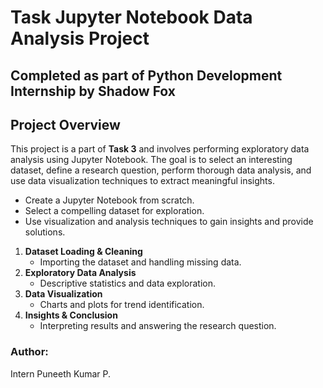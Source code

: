 # Task Jupyter Notebook Data Analysis Project 

## Completed as part of Python Development Internship by Shadow Fox

## Project Overview

This project is a part of **Task 3** and involves performing exploratory data analysis using Jupyter Notebook. The goal is to select an interesting dataset, define a research question, perform thorough data analysis, and use data visualization techniques to extract meaningful insights.

- Create a Jupyter Notebook from scratch.
- Select a compelling dataset for exploration.
- Use visualization and analysis techniques to gain insights and provide solutions.

1. **Dataset Loading & Cleaning**
   - Importing the dataset and handling missing data.
2. **Exploratory Data Analysis**
   - Descriptive statistics and data exploration.
3. **Data Visualization**
   - Charts and plots for trend identification.
4. **Insights & Conclusion**
   - Interpreting results and answering the research question.

### Author:
Intern Puneeth Kumar P.
